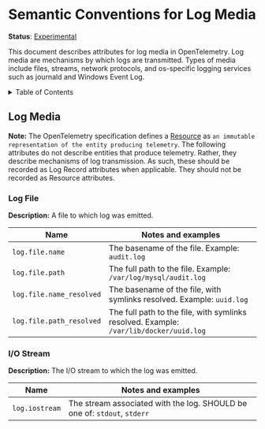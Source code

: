 # Semantic Conventions for Log Media

**Status**: [Experimental][DocumentStatus]

This document describes attributes for log media in OpenTelemetry. Log media are mechanisms by which logs are transmitted. Types of media include files, streams, network protocols, and os-specific logging services such as journald and Windows Event Log.

<!-- Re-generate TOC with `markdown-toc --no-first-h1 -i` -->

<details>
<summary>Table of Contents</summary>

<!-- toc -->

- [Log Media](#log-media)
  * [Log File](#log-file)
  * [I/O Stream](#io-stream)

<!-- tocstop -->

</details>

## Log Media

**Note:** The OpenTelemetry specification defines a [Resource](https://github.com/open-telemetry/opentelemetry-specification/blob/main/specification/resource/sdk.md#resource-sdk) as `an immutable representation of the entity producing telemetry`.
The following attributes do not describe entities that produce telemetry. Rather, they describe mechanisms of log transmission.
As such, these should be recorded as Log Record attributes when applicable. They should not be recorded as Resource attributes.

### Log File

**Description:** A file to which log was emitted.

| Name                            | Notes and examples                                                                       |
| ------------------------------- | ---------------------------------------------------------------------------------------- |
| `log.file.name`          | The basename of the file. Example: `audit.log`                                           |
| `log.file.path`          | The full path to the file. Example: `/var/log/mysql/audit.log`                           |
| `log.file.name_resolved` | The basename of the file, with symlinks resolved. Example: `uuid.log`                    |
| `log.file.path_resolved` | The full path to the file, with symlinks resolved. Example: `/var/lib/docker/uuid.log`   |

### I/O Stream

**Description:** The I/O stream to which the log was emitted.

| Name                            | Notes and examples                                                                       |
| ------------------------------- | ---------------------------------------------------------------------------------------- |
| `log.iostream`        | The stream associated with the log. SHOULD be one of: `stdout`, `stderr` |

[DocumentStatus]: https://github.com/open-telemetry/opentelemetry-specification/blob/v1.21.0/specification/document-status.md
